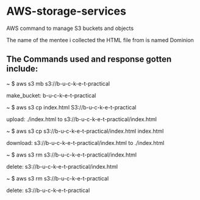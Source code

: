 # AWS-storage-services

AWS command to manage S3 buckets and objects

The name of the mentee i collected the HTML file from is named Dominion

## The Commands used and response gotten include:

~ $ aws s3 mb s3://b-u-c-k-e-t-practical

make_bucket: b-u-c-k-e-t-practical

~ $ aws s3 cp index.html S3://b-u-c-k-e-t-practical

upload: ./index.html to s3://b-u-c-k-e-t-practical/index.html 

~ $ aws s3 cp s3://b-u-c-k-e-t-practical/index.html index.html 

download: s3://b-u-c-k-e-t-practical/index.html to ./index.html

~ $ aws s3 rm s3://b-u-c-k-e-t-practical/index.html

delete: s3://b-u-c-k-e-t-practical/index.html

~ $ aws s3 rm s3://b-u-c-k-e-t-practical

delete: s3://b-u-c-k-e-t-practical

